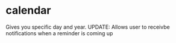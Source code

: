 # calendar
Gives you specific day and year.
UPDATE: 
Allows user to receivbe notifications when a reminder is coming up 
